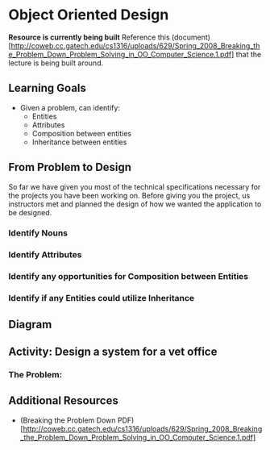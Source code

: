# Object Oriented Design

__Resource is currently being built__ Reference this (document)[http://coweb.cc.gatech.edu/cs1316/uploads/629/Spring_2008_Breaking_the_Problem_Down_Problem_Solving_in_OO_Computer_Science.1.pdf] that the lecture is being built around.

## Learning Goals
- Given a problem, can identify:
  - Entities
  - Attributes
  - Composition between entities
  - Inheritance between entities

## From Problem to Design

So far we have given you most of the technical specifications necessary for the projects you have been working on. Before giving you the project, us instructors met and planned the design of how we wanted the application to be designed. 


### Identify Nouns

### Identify Attributes

### Identify any opportunities for Composition between Entities

### Identify if any Entities could utilize Inheritance


## Diagram


## Activity: Design a system for a vet office

### The Problem:




## Additional Resources
- (Breaking the Problem Down PDF)[http://coweb.cc.gatech.edu/cs1316/uploads/629/Spring_2008_Breaking_the_Problem_Down_Problem_Solving_in_OO_Computer_Science.1.pdf]
